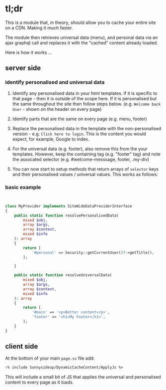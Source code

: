 # tl;dr

This is a module that, in theory, should allow you to cache your entire site on a CDN. Making it much faster.  

The module then retrieves universal data (menu), and personal data via an ajax graphql call 
and replaces it with the "cached" content already loaded.

Here is how it works ... 

## server side

### identify personalised and universal data

1. Identify any personalised data in your html templates.
   If it is specific to that page - then it is outside of the scope here.
   If it is personalised but the same throughout the site then follow steps below.
   (e.g. `Welcome back User` - shown on the header on every page)

2. Identify parts that are the same on every page (e.g. menu, footer)

3. Replace the personalised data in the template with the non-personalised version - e.g. `Click here to login`.
   This is the content you would expect, for example, Google to index.

4. For the universal data (e.g. footer), also remove this from the your templates.
   However, keep the containing tag (e.g. "footer" tag) and note the assocated selector (e.g. #welcome-messsage, footer, .my-div)

5. You can now start to setup methods that return arrays of `selector` keys and their personalised values / universal values.
   This works as follows:

### basic example

```php


class MyProvider implements SiteWideDataProviderInterface
{
    public static function resolvePersonalisedData(
        mixed $obj,
        array $args,
        array $context,
        mixed $info
    ): array
    {
        return [
            '#personal' => Security::getCurrentUser()?->getTitle(),
        ];

    }

    public static function resolveUniversalData(
        mixed $obj,
        array $args,
        array $context,
        mixed $info
    ): array
    {
        return [
            '#main' => '<p>Better content</p>',
            'footer' => '<h1>My Footer</h1>',
        ];
    }
}

```

## client side

At the bottom of your main `page.ss` file add:

```ss
<% include Sunnysideup/DynamicCacheContent/ApplyJs %>
```

This will include a small bit of JS that applies the universal and personalised content to every page as it loads.
